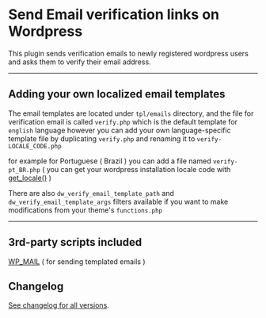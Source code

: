 # Send Email verification links on Wordpress
This plugin sends verification emails to newly registered wordpress users and asks them to verify their email address.

***
## Adding your own localized email templates
The email templates are located under `tpl/emails` directory, and the file for verification email is called `verify.php` which is the default template for `english` language
however you can add your own language-specific template file by duplicating `verify.php` and renaming it to `verify-LOCALE_CODE.php`

for example for Portuguese ( Brazil ) you can add a file named `verify-pt_BR.php` ( you can get your wordpress installation locale code with [get_locale()](https://developer.wordpress.org/reference/functions/get_locale/) )

There are also `dw_verify_email_template_path` and `dw_verify_email_template_args` filters available if you want to make modifications from your theme's `functions.php`
***
## 3rd-party scripts included
[WP_MAIL](https://github.com/anthonybudd/WP_Mail) ( for sending templated emails )

## Changelog

[See changelog for all versions](https://raw.githubusercontent.com/amiut/wp-email-verification/main/changelog.txt).

